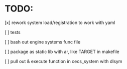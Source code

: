 # TODO:

[x] rework system load/registration to work with yaml

[ ] tests

[ ] bash out engine systems func file

[ ] package as static lib with ar, like TARGET in makefile

[ ] pull out & execute function in cecs_system with dlsym

